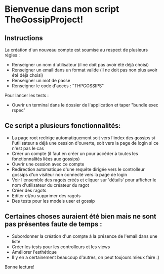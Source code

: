 # Bienvenue dans mon script TheGossipProject!

## Instructions
La création d'un nouveau compte est soumise au respect de plusieurs règles :
* Renseigner un nom d'utilisateur (il ne doit pas avoir été déjà choisi)
* Renseigner un email dans un format valide (il ne doit pas non plus avoir été déjà choisi)
* Renseigner un mot de passe
* Renseigner le code d'accès : "THPGOSSIPS"

Pour lancer les tests :
* Ouvrir un terminal dans le dossier de l'application et taper "bundle exec rspec"


## Ce script a plusieurs fonctionnalités:
* La page root redirige automatiquement soit vers l'index des gossips si l'utilisateur a déjà une cession d'ouverte, soit vers la page de login si ce n'est pas le cas
* Créer un compte (il faut en créer un pour accéder à toutes les fonctionnalités liées aux gossips)
* Ouvrir une cession avec ce compte
* Redirection automatique d'une requête dirigée vers le controlleur gossips d'un visiteur non connecté vers la page de login
* Voir l'ensemble des ragots créés et cliquer sur 'détails' pour afficher le nom d'utilisateur du créateur du ragot
* Créer des ragots
* Editer et/ou supprimer des ragots
* Des tests pour les models user et gossip


## Certaines choses auraient été bien mais ne sont pas présentes faute de temps :
* Subordonner la création d'un compte à la présence de l'email dans une liste
* Créer les tests pour les controlleurs et les views
* Améliorer l'esthétique
* Il y en a certainement beaucoup d'autres, on peut toujours mieux faire :)

Bonne lecture!

